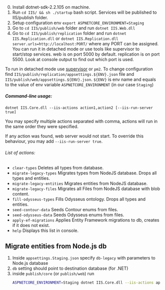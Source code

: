 0. Install dotnet-sdk-2.2.105 on machine.
1. Run `cd IIS/ && sh ./startup` bash script. Services will be published to IIS/publish folder.
2. Setup configuration env `export ASPNETCORE_ENVIRONMENT=Staging`
3. Go to `cd IIS/publish/web` folder and run `dotnet IIS.Web.dll`
4. Go to `cd IIS/publish/replication` folder and run `dotnet IIS.Replication.dll`
or `dotnet IIS.Replication.dll server.urls=http://localhost:PORT/` where any PORT can be assigned.
You can run it in detached mode or use tools like supervisor to start/stop services.
web is on port 5000 by default.
replication is on port 5500. Look at console output to find out which port is used.

To run in detached mode use [supervisor](https://til.secretgeek.net/linux/supervisor.html) or `pm2`.
To change configuration find `IIS/publish/replication/appsettings.${ENV}.json` file and `IIS/publish/web/appsettings.${ENV}.json`.
`${ENV}` is env name and equals to the value of env variable `ASPNETCORE_ENVIRONMENT` (in our case `Staging`)

##### Command-line usage:
`dotnet IIS.Core.dll --iis-actions action1,action2 [--iis-run-server true]`

You may specify multiple actions separated with comma, actions will run in the same order they were specified.

If any action was found, web server would not start. To override this behaviour, you may add `--iis-run-server true`.

###### List of actions:
* `clear-types` Deletes all types from database.
* `migrate-legacy-types` Migrates types from NodeJS database. Drops all types and entities.
* `migrate-legacy-entities` Migrates entities from NodeJS database.
* `migrate-legacy-files` Migrates all Files from NodeJS database with blob content.
* `fill-odysseus-types` Fills Odysseus ontology. Drops all types and entities.
* `seed-contour-data` Seeds Contour enums from files.
* `seed-odysseus-data` Seeds Odysseus enums from files.
* `apply-ef-migrations` Applies Entity Framework migrations to db, creates if it does not exist.
* `help` Displays this list in console.

## Migrate entities from Node.js db

1. Inside `appsettings.Staging.json` specify `db-legacy` with parameters to Node.js database
2. `db` setting should point to destination database (for .NET)
3. inside `publish/core` (or `publish/web`) run
   ```sh
   ASPNETCORE_ENVIRONMENT=Staging dotnet IIS.Core.dll --iis-actions apply-ef-migrations,clear-types,migrate-legacy-types,seed-contour-data,migrate-legacy-entities
   ```